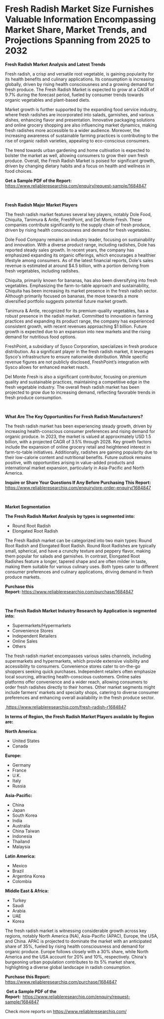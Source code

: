 <p><h1>Fresh Radish Market Size Furnishes Valuable Information Encompassing Market Share, Market Trends, and Projections Spanning from 2025 to 2032</h1></p><p><strong>Fresh Radish Market Analysis and Latest Trends</strong></p>
<p><p>Fresh radish, a crisp and versatile root vegetable, is gaining popularity for its health benefits and culinary applications. Its consumption is increasing globally, driven by rising health consciousness and a growing demand for fresh produce. The Fresh Radish Market is expected to grow at a CAGR of 9.7% during the forecast period, fueled by consumer trends towards organic vegetables and plant-based diets. </p><p>Market growth is further supported by the expanding food service industry, where fresh radishes are incorporated into salads, garnishes, and various dishes, enhancing flavor and presentation. Innovative packaging solutions and online grocery shopping are also influencing market dynamics, making fresh radishes more accessible to a wider audience. Moreover, the increasing awareness of sustainable farming practices is contributing to the rise of organic radish varieties, appealing to eco-conscious consumers.</p><p>The trend towards urban gardening and home cultivation is expected to bolster the market as well, allowing consumers to grow their own fresh produce. Overall, the Fresh Radish Market is poised for significant growth, driven by changing dietary habits and a focus on health and wellness in food choices.</p></p>
<p><strong>Get a Sample PDF of the Report:&nbsp;</strong> <a href="https://www.reliableresearchiq.com/enquiry/request-sample/1684847?utm_campaign=3076&utm_medium=2&utm_source=Github&utm_content=ia&utm_term=07042025&utm_id=fresh-radish">https://www.reliableresearchiq.com/enquiry/request-sample/1684847</a></p>
<p>&nbsp;</p>
<p><strong>Fresh Radish Major Market Players</strong></p>
<p><p>The fresh radish market features several key players, notably Dole Food, Chiquita, Tanimura & Antle, FreshPoint, and Del Monte Fresh. These companies contribute significantly to the supply chain of fresh produce, driven by rising health consciousness and demand for fresh vegetables.</p><p>Dole Food Company remains an industry leader, focusing on sustainability and innovation. With a diverse product range, including radishes, Dole has reported steady sales growth. In recent years, the company has emphasized expanding its organic offerings, which encourages a healthier lifestyle among consumers. As of the latest financial reports, Dole's sales revenue is estimated at around $4.5 billion, with a portion deriving from fresh vegetables, including radishes.</p><p>Chiquita, primarily known for bananas, has also been diversifying into fresh vegetables. Emphasizing the farm-to-table approach and sustainability, Chiquita has been increasing its market presence in the fresh radish sector. Although primarily focused on bananas, the move towards a more diversified portfolio suggests potential future market growth.</p><p>Tanimura & Antle, recognized for its premium-quality vegetables, has a robust presence in the radish market. Committed to innovation in farming practices and expanding its product range, the company has experienced consistent growth, with recent revenues approaching $1 billion. Future growth is expected due to an expansion into new markets and the rising demand for nutritious food options.</p><p>FreshPoint, a subsidiary of Sysco Corporation, specializes in fresh produce distribution. As a significant player in the fresh radish market, it leverages Sysco's infrastructure to ensure nationwide distribution. While specific revenue figures are not publicly disclosed, FreshPoint’s integration with Sysco allows for enhanced market reach.</p><p>Del Monte Fresh is also a significant contributor, focusing on premium quality and sustainable practices, maintaining a competitive edge in the fresh vegetable industry. The overall fresh radish market has been projected to grow due to increasing demand, reflecting favorable trends in fresh produce consumption.</p></p>
<p>&nbsp;</p>
<p><strong>What Are The Key Opportunities For Fresh Radish Manufacturers?</strong></p>
<p><p>The fresh radish market has been experiencing steady growth, driven by increasing health-conscious consumer preferences and rising demand for organic produce. In 2023, the market is valued at approximately USD 1.5 billion, with a projected CAGR of 3.5% through 2028. Key growth factors include the expansion of online grocery retail and heightened interest in farm-to-table initiatives. Additionally, radishes are gaining popularity due to their low-calorie content and nutritional benefits. Future outlook remains positive, with opportunities arising in value-added products and international market expansion, particularly in Asia-Pacific and North America.</p></p>
<p><strong>Inquire or Share Your Questions If Any Before Purchasing This Report:</strong> <a href="https://www.reliableresearchiq.com/enquiry/pre-order-enquiry/1684847?utm_campaign=3076&utm_medium=2&utm_source=Github&utm_content=ia&utm_term=07042025&utm_id=fresh-radish">https://www.reliableresearchiq.com/enquiry/pre-order-enquiry/1684847</a></p>
<p>&nbsp;</p>
<p><strong>Market Segmentation</strong></p>
<p><strong>The Fresh Radish Market Analysis by types is segmented into:</strong></p>
<p><ul><li>Round Root Radish</li><li>Elongated Root Radish</li></ul></p>
<p><p>The Fresh Radish market can be categorized into two main types: Round Root Radish and Elongated Root Radish. Round Root Radishes are typically small, spherical, and have a crunchy texture and peppery flavor, making them popular for salads and garnishes. In contrast, Elongated Root Radishes feature a longer, tapered shape and are often milder in taste, making them suitable for various culinary uses. Both types cater to different consumer preferences and culinary applications, driving demand in fresh produce markets.</p></p>
<p><strong>Purchase this Report:&nbsp;</strong><a href="https://www.reliableresearchiq.com/purchase/1684847?utm_campaign=3076&utm_medium=2&utm_source=Github&utm_content=ia&utm_term=07042025&utm_id=fresh-radish">https://www.reliableresearchiq.com/purchase/1684847</a></p>
<p>&nbsp;</p>
<p><strong>The Fresh Radish Market Industry Research by Application is segmented into:</strong></p>
<p><ul><li>Supermarkets/Hypermarkets</li><li>Convenience Stores</li><li>Independent Retailers</li><li>Online Sales</li><li>Others</li></ul></p>
<p><p>The fresh radish market encompasses various sales channels, including supermarkets and hypermarkets, which provide extensive visibility and accessibility to consumers. Convenience stores cater to on-the-go shoppers seeking quick purchases. Independent retailers often emphasize local sourcing, attracting health-conscious customers. Online sales platforms offer convenience and a wider reach, allowing consumers to order fresh radishes directly to their homes. Other market segments might include farmers’ markets and specialty shops, catering to diverse consumer preferences and enhancing overall availability in the fresh produce sector.</p></p>
<p><a href="https://www.reliableresearchiq.com/fresh-radish-r1684847?utm_campaign=3076&utm_medium=2&utm_source=Github&utm_content=ia&utm_term=07042025&utm_id=fresh-radish">&nbsp;https://www.reliableresearchiq.com/fresh-radish-r1684847</a></p>
<p><strong>In terms of Region, the Fresh Radish Market Players available by Region are:</strong></p>
<p>
    <p> <strong> North America: </strong>
        <ul>
            <li>United States</li>
            <li>Canada</li>
        </ul>
        </p> 
    <p> <strong> Europe: </strong>
        <ul>
            <li>Germany</li>
            <li>France</li>
            <li>U.K.</li>
            <li>Italy</li>
            <li>Russia</li>
        </ul>
        </p> 
    <p> <strong> Asia-Pacific: </strong>
        <ul>
            <li>China</li>
            <li>Japan</li>
            <li>South Korea</li>
            <li>India</li>
            <li>Australia</li>
            <li>China Taiwan</li>
            <li>Indonesia</li>
            <li>Thailand</li>
            <li>Malaysia</li>
        </ul>
        </p> 
    <p> <strong> Latin America: </strong>
        <ul>
            <li>Mexico</li>
            <li>Brazil</li>
            <li>Argentina Korea</li>
            <li>Colombia</li>
        </ul>
        </p> 
    <p> <strong> Middle East & Africa: </strong>
        <ul>
            <li>Turkey</li>
            <li>Saudi</li>
            <li>Arabia</li>
            <li>UAE</li>
            <li>Korea</li>
        </ul>
    </p>
    </p>
<p><p>The fresh radish market is witnessing considerable growth across key regions, notably North America (NA), Asia-Pacific (APAC), Europe, the USA, and China. APAC is projected to dominate the market with an anticipated share of 35%, fueled by rising health consciousness and demand for organic produce. Europe follows closely with a 30% share, while North America and the USA account for 20% and 10%, respectively. China's burgeoning urban population contributes to its 5% market share, highlighting a diverse global landscape in radish consumption.</p></p>
<p><strong>Purchase this Report: </strong><a href="https://www.reliableresearchiq.com/purchase/1684847?utm_campaign=3076&utm_medium=2&utm_source=Github&utm_content=ia&utm_term=07042025&utm_id=fresh-radish">https://www.reliableresearchiq.com/purchase/1684847</a></p>
<p>&nbsp;<strong>Get a Sample PDF of the Report:&nbsp;&nbsp;</strong><a href="https://www.reliableresearchiq.com/enquiry/request-sample/1684847?utm_campaign=3076&utm_medium=2&utm_source=Github&utm_content=ia&utm_term=07042025&utm_id=fresh-radish">https://www.reliableresearchiq.com/enquiry/request-sample/1684847</a></p>
<p><strong></strong></p>
<p>Check more reports on <a href="https://www.reliableresearchiq.com/?utm_campaign=3076&utm_medium=2&utm_source=Github&utm_content=ia&utm_term=07042025&utm_id=fresh-radish">https://www.reliableresearchiq.com/</a></p>